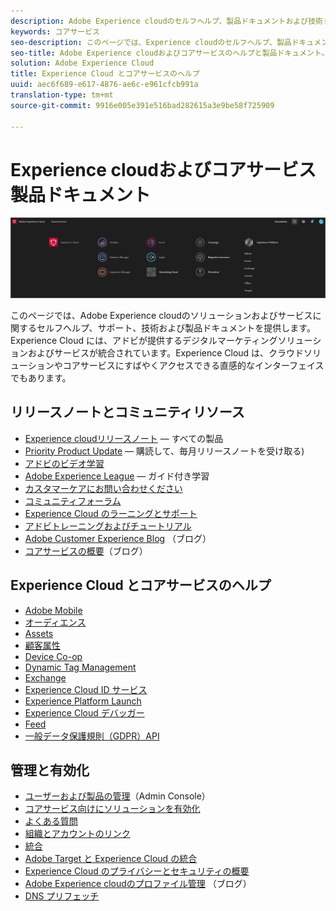 ```yaml
---
description: Adobe Experience cloudのセルフヘルプ、製品ドキュメントおよび技術ドキュメント。 Experience Cloud には、アドビが提供するデジタルマーケティングソリューションおよびサービスが統合されています。
keywords: コアサービス
seo-description: このページでは、Experience cloudのセルフヘルプ、製品ドキュメント、および技術ドキュメントを提供します。
seo-title: Adobe Experience cloudおよびコアサービスのヘルプと製品ドキュメント。
solution: Adobe Experience Cloud
title: Experience Cloud とコアサービスのヘルプ
uuid: aec6f689-e617-4876-ae6c-e961cfcb991a
translation-type: tm+mt
source-git-commit: 9916e005e391e516bad282615a3e9be58f725909

---
```



# Experience cloudおよびコアサービス製品ドキュメント

![Experience Cloud](assets/banner.png)

このページでは、Adobe Experience cloudのソリューションおよびサービスに関するセルフヘルプ、サポート、技術および製品ドキュメントを提供します。 Experience Cloud には、アドビが提供するデジタルマーケティングソリューションおよびサービスが統合されています。Experience Cloud は、クラウドソリューションやコアサービスにすばやくアクセスできる直感的なインターフェイスでもあります。

## リリースノートとコミュニティリソース

* [Experience cloudリリースノート](https://docs.adobe.com/content/help/en/release-notes/experience-cloud/current.html) — すべての製品
* [Priority Product Update](https://www.adobe.com/subscription/priority-product-update.html) — 購読して、毎月リリースノートを受け取る)
* [アドビのビデオ学習](https://docs.adobe.com/content/help/en/core-services-learn/tutorials/overview.html)
* [Adobe Experience League](https://landing.adobe.com/experience-league/) — ガイド付き学習
* [カスタマーケアにお問い合わせください](https://helpx.adobe.com/contact/enterprise-support.ec.html)
* [コミュニティフォーラム](https://forums.adobe.com/community/experience-cloud)
* [Experience Cloud のラーニングとサポート](https://helpx.adobe.com/support/experience-cloud.html)
* [アドビトレーニングおよびチュートリアル](https://helpx.adobe.com/learning.html?promoid=KAUDK)
* [Adobe Customer Experience Blog](https://theblog.adobe.com/customer-experience/) （ブログ）
* [コアサービスの概要](https://theblog.adobe.com/part-2-capturing-leveraging-consumer-behavior-adobe-marketing-cloud/)（ブログ）

## Experience Cloud とコアサービスのヘルプ

* [Adobe Mobile](https://docs.adobe.com/content/help/en/mobile-services/using/home.html)
* [オーディエンス](https://docs.adobe.com/content/help/en/core-services/interface/audiences/audience-library.html)
* [Assets](experience-cloud-assets/experience-cloud-assets.md)
* [顧客属性](https://docs.adobe.com/content/help/en/core-services/interface/customer-attributes/attributes.html)
* [Device Co-op](https://docs.adobe.com/content/help/en/device-co-op/using/home.html)
* [Dynamic Tag Management](https://docs.adobe.com/content/help/en/dtm/using/dtm-home.html)
* [Exchange](https://experiencecloud.adobeexchange.com/)
* [Experience Cloud ID サービス](https://docs.adobe.com/content/help/en/id-service/using/home.html)
* [Experience Platform Launch](https://docs.adobelaunch.com/)
* [Experience Cloud デバッガー](https://marketing.adobe.com/resources/help/en_US/experience-cloud-debugger/)
* [Feed](feed.md)
* [一般データ保護規則（GDPR）API](https://www.adobe.io/apis/experiencecloud/gdpr.html)

## 管理と有効化

* [ユーザーおよび製品の管理](admin-getting-started/admin-getting-started.md)（Admin Console）
* [コアサービス向けにソリューションを有効化](core-services/core-services.md)
* [よくある質問](admin-getting-started/admin-getting-started.md)
* [組織とアカウントのリンク](admin-getting-started/organizations.md)
* [統合](marketing-cloud-integrations.md)
* [Adobe Target と Experience Cloud の統合](https://docs.adobe.com/content/help/en/target/using/integrate/a4t/a4t.html)
* [Experience Cloud のプライバシーとセキュリティの概要](assets/Adobe-Marketing-Cloud-Privacy-and-Security-Overview.pdf)
* [Adobe Experience cloudのプロファイル管理](https://theblog.adobe.com/profile-management-adobe-marketing-cloud-comes-together/) （ブログ）
* [DNS プリフェッチ](admin-getting-started/admin-getting-started.md#concept_6BC8C6856E3644F8956D7AD0A96383B7)
